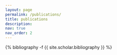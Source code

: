 ```yaml
---
layout: page
permalink: /publications/
title: publications
description: 
nav: true
nav_order: 2
---
```

<!-- _pages/publications.md -->
<div class="publications">
{% bibliography -f {{ site.scholar.bibliography }} %}
</div>

